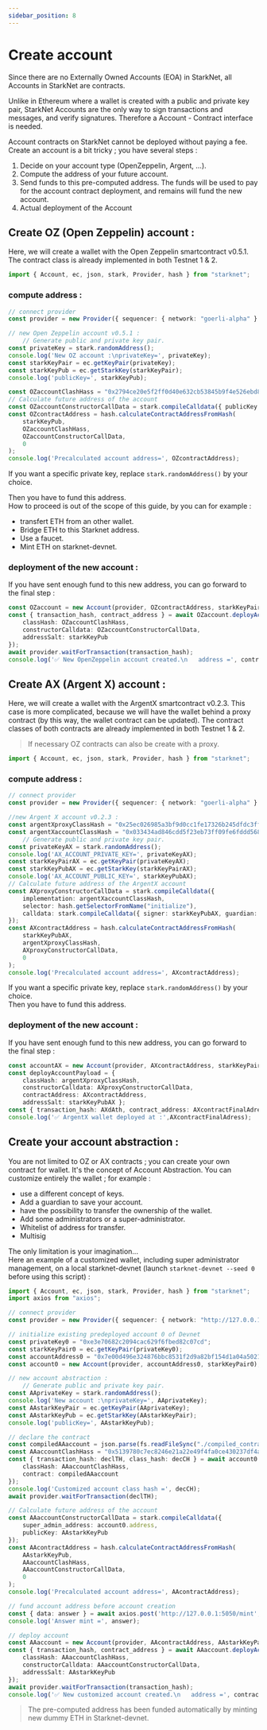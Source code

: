 ```yaml
---
sidebar_position: 8
---
```

# Create account
Since there are no Externally Owned Accounts (EOA) in StarkNet, all Accounts in StarkNet are contracts.

Unlike in Ethereum where a wallet is created with a public and private key pair, StarkNet Accounts are the only way to sign transactions and messages, and verify signatures. Therefore a Account - Contract interface is needed.

Account contracts on StarkNet cannot be deployed without paying a fee.
Create an account is a bit tricky ; you have several steps :
1. Decide on your account type (OpenZeppelin, Argent, ...).
2. Compute the address of your future account.
3. Send funds to this pre-computed address. The funds will be used to pay for the account contract deployment, and remains will fund the new account.
4. Actual deployment of the Account

## Create OZ (Open Zeppelin) account :
Here, we will create a wallet with the Open Zeppelin smartcontract v0.5.1. The contract class is already implemented in both Testnet 1 & 2.  
```typescript
import { Account, ec, json, stark, Provider, hash } from "starknet";
```
### compute address :
```typescript
// connect provider
const provider = new Provider({ sequencer: { network: "goerli-alpha" } });

// new Open Zeppelin account v0.5.1 :
    // Generate public and private key pair.
const privateKey = stark.randomAddress();
console.log('New OZ account :\nprivateKey=', privateKey);
const starkKeyPair = ec.getKeyPair(privateKey);
const starkKeyPub = ec.getStarkKey(starkKeyPair);
console.log('publicKey=', starkKeyPub);

const OZaccountClashHass = "0x2794ce20e5f2ff0d40e632cb53845b9f4e526ebd8471983f7dbd355b721d5a";
// Calculate future address of the account
const OZaccountConstructorCallData = stark.compileCalldata({ publicKey: starkKeyPub });
const OZcontractAddress = hash.calculateContractAddressFromHash(
    starkKeyPub, 
    OZaccountClashHass, 
    OZaccountConstructorCallData, 
    0
);
console.log('Precalculated account address=', OZcontractAddress);

```
If you want a specific private key, replace `stark.randomAddress()` by your choice.

Then you have to fund this address.  
How to proceed is out of the scope of this guide, by you can for example :
- transfert ETH from an other wallet.
- Bridge ETH to this Starknet address.
- Use a faucet.
- Mint ETH on starknet-devnet.
### deployment of the new account :
If you have sent enough fund to this new address, you can go forward to the final step :
```typescript
const OZaccount = new Account(provider, OZcontractAddress, starkKeyPair);
const { transaction_hash, contract_address } = await OZaccount.deployAccount({ 
    classHash: OZaccountClashHass, 
    constructorCalldata: OZaccountConstructorCallData, 
    addressSalt: starkKeyPub 
});
await provider.waitForTransaction(transaction_hash);
console.log('✅ New OpenZeppelin account created.\n   address =', contract_address);
```
## Create AX (Argent X) account :
Here, we will create a wallet with the ArgentX smartcontract v0.2.3. This case is more complicated, because we will have the wallet behind a proxy contract (by this way, the wallet contract can be updated). The contract classes of both contracts are already implemented in both Testnet 1 & 2.
> If necessary OZ contracts can also be create with a proxy.
```typescript
import { Account, ec, json, stark, Provider, hash } from "starknet";
```
### compute address :
```typescript
// connect provider
const provider = new Provider({ sequencer: { network: "goerli-alpha" } });

//new Argent X account v0.2.3 :
const argentXproxyClassHash = "0x25ec026985a3bf9d0cc1fe17326b245dfdc3ff89b8fde106542a3ea56c5a918";
const argentXaccountClassHash = "0x033434ad846cdd5f23eb73ff09fe6fddd568284a0fb7d1be20ee482f044dabe2";
    // Generate public and private key pair.
const privateKeyAX = stark.randomAddress();
console.log('AX_ACCOUNT_PRIVATE_KEY=', privateKeyAX);
const starkKeyPairAX = ec.getKeyPair(privateKeyAX);
const starkKeyPubAX = ec.getStarkKey(starkKeyPairAX);
console.log('AX_ACCOUNT_PUBLIC_KEY=', starkKeyPubAX);
// Calculate future address of the ArgentX account
const AXproxyConstructorCallData = stark.compileCalldata({ 
    implementation: argentXaccountClassHash, 
    selector: hash.getSelectorFromName("initialize"), 
    calldata: stark.compileCalldata({ signer: starkKeyPubAX, guardian: "0" }), 
});
const AXcontractAddress = hash.calculateContractAddressFromHash(
    starkKeyPubAX, 
    argentXproxyClassHash, 
    AXproxyConstructorCallData, 
    0
);
console.log('Precalculated account address=', AXcontractAddress);
```
If you want a specific private key, replace `stark.randomAddress()` by your choice.  
Then you have to fund this address.  
### deployment of the new account :
If you have sent enough fund to this new address, you can go forward to the final step :
```typescript
const accountAX = new Account(provider, AXcontractAddress, starkKeyPairAX);
const deployAccountPayload = { 
    classHash: argentXproxyClassHash, 
    constructorCalldata: AXproxyConstructorCallData, 
    contractAddress: AXcontractAddress, 
    addressSalt: starkKeyPubAX };
const { transaction_hash: AXdAth, contract_address: AXcontractFinalAdress } = await accountAX.deployAccount(deployAccountPayload);
console.log('✅ ArgentX wallet deployed at :',AXcontractFinalAdress);
```
## Create your account abstraction :
You are not limited to OZ or AX contracts ; you can create your own contract for wallet. It's the concept of Account Abstraction.
You can customize entirely the wallet ; for example :
- use a different concept of keys.
- Add a guardian to save your account.
- have the possibility to transfer the ownership of the wallet.
- Add some administrators or a super-administrator.
- Whitelist of address for transfer.
- Multisig  

The only limitation is your imagination...  
Here an example of a customized wallet, including super administrator management, on a local starknet-devnet (launch `starknet-devnet --seed 0`  before using this script) :
```typescript
import { Account, ec, json, stark, Provider, hash } from "starknet";
import axios from "axios";
```

```typescript
// connect provider
const provider = new Provider({ sequencer: { network: "http://127.0.0.1:5050" } });

// initialize existing predeployed account 0 of Devnet
const privateKey0 = "0xe3e70682c2094cac629f6fbed82c07cd";
const starkKeyPair0 = ec.getKeyPair(privateKey0);
const accountAddress0 = "0x7e00d496e324876bbc8531f2d9a82bf154d1a04a50218ee74cdd372f75a551a";
const account0 = new Account(provider, accountAddress0, starkKeyPair0);

// new account abstraction :
    // Generate public and private key pair.
const AAprivateKey = stark.randomAddress();
console.log('New account :\nprivateKey=', AAprivateKey);
const AAstarkKeyPair = ec.getKeyPair(AAprivateKey);
const AAstarkKeyPub = ec.getStarkKey(AAstarkKeyPair);
console.log('publicKey=', AAstarkKeyPub);

// declare the contract
const compiledAAaccount = json.parse(fs.readFileSync("./compiled_contracts/myAccountAbstraction.json").toString("ascii")
const AAaccountClashHass = "0x5139780c7ec8246e21a22e49f4fa0ce430237df4a4b241214a3a5a5c120120d";
const { transaction_hash: declTH, class_hash: decCH } = await account0.declare({ 
    classHash: AAaccountClashHass, 
    contract: compiledAAaccount 
});
console.log('Customized account class hash =', decCH);
await provider.waitForTransaction(declTH);

// Calculate future address of the account
const AAaccountConstructorCallData = stark.compileCalldata({
    super_admin_address: account0.address, 
    publicKey: AAstarkKeyPub 
});
const AAcontractAddress = hash.calculateContractAddressFromHash(
    AAstarkKeyPub, 
    AAaccountClashHass, 
    AAaccountConstructorCallData, 
    0
);
console.log('Precalculated account address=', AAcontractAddress);

// fund account address before account creation
const { data: answer } = await axios.post('http://127.0.0.1:5050/mint', { "address": AAcontractAddress, "amount": 50_000_000_000_000_000_000, "lite": true }, { headers: { "Content-Type": "application/json" } });
console.log('Answer mint =', answer);

// deploy account
const AAaccount = new Account(provider, AAcontractAddress, AAstarkKeyPair);
const { transaction_hash, contract_address } = await AAaccount.deployAccount({ 
    classHash: AAaccountClashHass, 
    constructorCalldata: AAaccountConstructorCallData, 
    addressSalt: AAstarkKeyPub 
});
await provider.waitForTransaction(transaction_hash);
console.log('✅ New customized account created.\n   address =', contract_address);
```
> The pre-computed address has been funded automatically by minting new dummy ETH in Starknet-devnet.